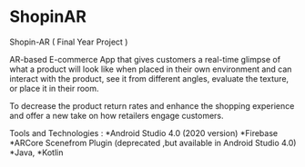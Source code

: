 # ShopinAR



Shopin-AR 
( Final Year Project )

AR-based E-commerce App that gives customers a real-time glimpse of what a product will look like when placed in their own environment and can interact with the product, see it from different angles, evaluate the texture, or place it in their room.

To decrease the product return rates and enhance the shopping experience and offer a new take on how retailers engage customers.

Tools and Technologies : 
*Android Studio 4.0 (2020 version)
*Firebase
*ARCore Scenefrom Plugin (deprecated ,but available in Android Studio 4.0)
*Java,
*Kotlin
